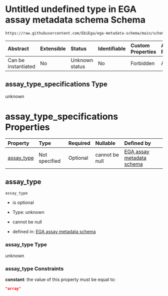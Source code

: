# Untitled undefined type in EGA assay metadata schema Schema

```txt
https://raw.githubusercontent.com/EbiEga/ega-metadata-schema/main/schemas/EGA.assay.json#/allOf/2/if/properties/assay_type_specifications
```



| Abstract            | Extensible | Status         | Identifiable | Custom Properties | Additional Properties | Access Restrictions | Defined In                                                                 |
| :------------------ | :--------- | :------------- | :----------- | :---------------- | :-------------------- | :------------------ | :------------------------------------------------------------------------- |
| Can be instantiated | No         | Unknown status | No           | Forbidden         | Allowed               | none                | [EGA.assay.json\*](../../../schemas/EGA.assay.json "open original schema") |

## assay\_type\_specifications Type

unknown

# assay\_type\_specifications Properties

| Property                   | Type          | Required | Nullable       | Defined by                                                                                                                                                                                                                                                                                                        |
| :------------------------- | :------------ | :------- | :------------- | :---------------------------------------------------------------------------------------------------------------------------------------------------------------------------------------------------------------------------------------------------------------------------------------------------------------- |
| [assay\_type](#assay_type) | Not specified | Optional | cannot be null | [EGA assay metadata schema](ega-11-allof-allowed-filetypes-for-an-array-assay-if-properties-assay_type_specifications-properties-assay_type.md "https://raw.githubusercontent.com/EbiEga/ega-metadata-schema/main/schemas/EGA.assay.json#/allOf/2/if/properties/assay_type_specifications/properties/assay_type") |

## assay\_type



`assay_type`

*   is optional

*   Type: unknown

*   cannot be null

*   defined in: [EGA assay metadata schema](ega-11-allof-allowed-filetypes-for-an-array-assay-if-properties-assay_type_specifications-properties-assay_type.md "https://raw.githubusercontent.com/EbiEga/ega-metadata-schema/main/schemas/EGA.assay.json#/allOf/2/if/properties/assay_type_specifications/properties/assay_type")

### assay\_type Type

unknown

### assay\_type Constraints

**constant**: the value of this property must be equal to:

```json
"array"
```
